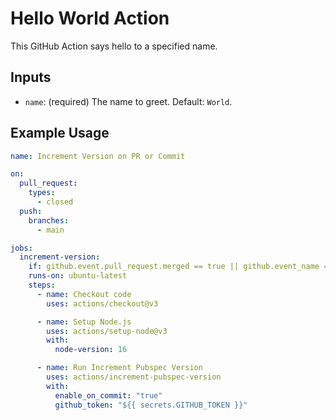 # Hello World Action

This GitHub Action says hello to a specified name.

## Inputs

- `name`: (required) The name to greet. Default: `World`.

## Example Usage

```yaml
name: Increment Version on PR or Commit

on:
  pull_request:
    types:
      - closed
  push:
    branches:
      - main

jobs:
  increment-version:
    if: github.event.pull_request.merged == true || github.event_name == 'push'
    runs-on: ubuntu-latest
    steps:
      - name: Checkout code
        uses: actions/checkout@v3

      - name: Setup Node.js
        uses: actions/setup-node@v3
        with:
          node-version: 16

      - name: Run Increment Pubspec Version
        uses: actions/increment-pubspec-version
        with:
          enable_on_commit: "true"
          github_token: "${{ secrets.GITHUB_TOKEN }}"
```
